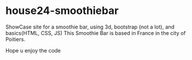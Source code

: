 # house24-smoothiebar
ShowCase site for a smoothie bar, using 3d, bootstrap (not a lot), and basics(HTML, CSS, JS)
This Smoothie Bar is based in France in the city of Poitiers.

Hope u enjoy the code
